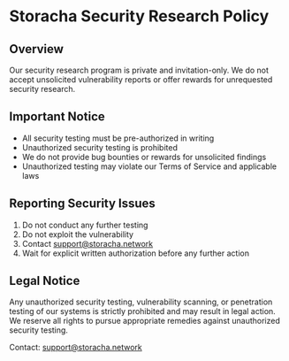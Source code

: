 # Storacha Security Research Policy

## Overview

Our security research program is private and invitation-only. We do not accept unsolicited vulnerability reports or offer rewards for unrequested security research.

## Important Notice

- All security testing must be pre-authorized in writing
- Unauthorized security testing is prohibited
- We do not provide bug bounties or rewards for unsolicited findings
- Unauthorized testing may violate our Terms of Service and applicable laws

## Reporting Security Issues

1. Do not conduct any further testing
2. Do not exploit the vulnerability
3. Contact support@storacha.network
4. Wait for explicit written authorization before any further action

## Legal Notice

Any unauthorized security testing, vulnerability scanning, or penetration testing of our systems is strictly prohibited and may result in legal action. We reserve all rights to pursue appropriate remedies against unauthorized security testing.

Contact: support@storacha.network
